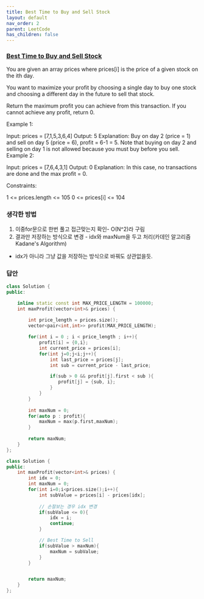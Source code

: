 ```yaml
---
title: Best Time to Buy and Sell Stock
layout: default
nav_order: 2
parent: LeetCode
has_children: false
---
```



### [Best Time to Buy and Sell Stock](https://leetcode.com/problems/best-time-to-buy-and-sell-stock/description/)
You are given an array prices where prices[i] is the price of a given stock on the ith day.

You want to maximize your profit by choosing a single day to buy one stock and choosing a different day in the future to sell that stock.

Return the maximum profit you can achieve from this transaction. If you cannot achieve any profit, return 0.

 

Example 1:

Input: prices = [7,1,5,3,6,4]
Output: 5
Explanation: Buy on day 2 (price = 1) and sell on day 5 (price = 6), profit = 6-1 = 5.
Note that buying on day 2 and selling on day 1 is not allowed because you must buy before you sell.
Example 2:

Input: prices = [7,6,4,3,1]
Output: 0
Explanation: In this case, no transactions are done and the max profit = 0.
 

Constraints:

1 <= prices.length <= 105
0 <= prices[i] <= 104

### 생각한 방법
1. 이중for문으로 한번 풀고 접근맞는지 확인- O(N^2)라 구림
2. 결과만 저장하는 방식으로 변경 - idx와 maxNum을 두고 처리(카데인 알고리즘 Kadane's Algorithm)
- idx가 아니라 그냥 값을 저장하는 방식으로 바꿔도 상관없을듯.


### 답안
```c++
class Solution {
public:

    inline static const int MAX_PRICE_LENGTH = 100000; 
    int maxProfit(vector<int>& prices) {
        
        int price_length = prices.size();
        vector<pair<int,int>> profit(MAX_PRICE_LENGTH);

        for(int i = 0 ; i < price_length ; i++){
            profit[i] = {0,i};
            int current_price = prices[i];
            for(int j=0;j<i;j++){
                int last_price = prices[j];
                int sub = current_price - last_price;

                if(sub > 0 && profit[j].first < sub ){
                   profit[j] = {sub, i};
                }
            }
        }
        
        int maxNum = 0;
        for(auto p : profit){
            maxNum = max(p.first,maxNum);
        }
        
        return maxNum;
    }
};
```

```c++
class Solution {
public:
    int maxProfit(vector<int>& prices) {
        int idx = 0;
        int maxNum = 0;
        for(int i=0;i<prices.size();i++){
            int subValue = prices[i] - prices[idx];
            
            // 손절보는 경우 idx 변경
            if(subValue <= 0){
                idx = i;
                continue;
            }

            // Best Time to Sell
            if(subValue > maxNum){
                maxNum = subValue;
            }
        }


        return maxNum;
    }
};
```